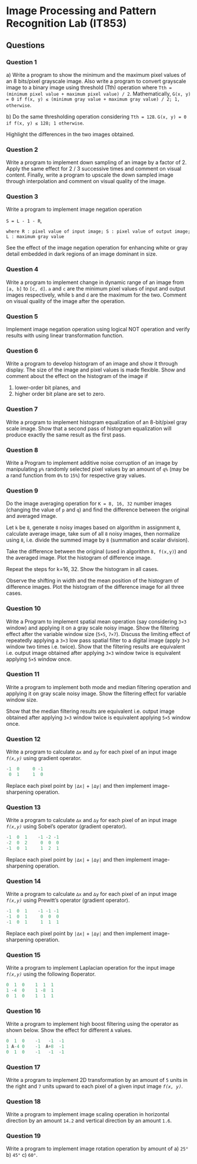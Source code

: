 # Image Processing and Pattern Recognition Lab (IT853)

## Questions

### Question 1

a) Write a program to show the minimum and the maximum pixel values of an 8 bits/pixel grayscale
image. Also write a program to convert grayscale image to a binary image using threshold (Tth)
operation where `Tth = (minimum pixel value + maximum pixel value) / 2`. Mathematically,
`G(x, y) = 0 if f(x, y) ≤ (minimum gray value + maximum gray value) / 2; 1, otherwise`.

b) Do the same thresholding operation considering `Tth = 128`.
`G(x, y) = 0 if f(x, y) ≤ 128; 1 otherwise`.

Highlight the differences in the two images obtained.

### Question 2

Write a program to implement down sampling of an image by a factor of 2. Apply the same effect for
2 / 3 successive times and comment on visual content. Finally, write a program to upscale the down
sampled image through interpolation and comment on visual quality of the image.

### Question 3

Write a program to implement image negation operation

`S = L - 1 - R`,

`where R : pixel value of input image; S : pixel value of output image; L : maximum gray value`

See the effect of the image negation operation for enhancing white or gray detail embedded in dark
regions of an image dominant in size.

### Question 4

Write a program to implement change in dynamic range of an image from `[a, b]` to `[c, d]`. `a` and
`c` are the minimum pixel values of input and output images respectively, while `b` and `d` are the
maximum for the two. Comment on visual quality of the image after the operation.

### Question 5

Implement image negation operation using logical NOT operation and verify results with using linear
transformation function.

### Question 6

Write a program to develop histogram of an image and show it through display. The size of the image
and pixel values is made flexible. Show and comment about the effect on the histogram of the image
if

1. lower-order bit planes, and
2. higher order bit plane are set to zero.

### Question 7

Write a program to implement histogram equalization of an 8-bit/pixel gray scale image. Show that a
second pass of histogram equalization will produce exactly the same result as the first pass.

### Question 8

Write a Program to implement additive noise corruption of an image by manipulating `p%` randomly
selected pixel values by an amount of `q%` (may be a rand function from `0%` to `15%`) for
respective gray values.

### Question 9

Do the image averaging operation for `K = 8, 16, 32` number images (changing the value of `p` and
`q`) and find the difference between the original and averaged image.

Let `k` be `8`, generate `8` noisy images based on algorithm in assignment `8`, calculate average
image, take sum of all `8` noisy images, then normalize using `8`, i.e. divide the summed image by
`8` (summation and scalar division).

Take the difference between the original (used in algorithm `8, f(x,y)`) and the averaged image.
Plot the histogram of difference image.

Repeat the steps for k=16, 32. Show the histogram in all cases.

Observe the shifting in width and the mean position of the histogram of difference images. Plot the
histogram of the difference image for all three cases.

### Question 10

Write a Program to implement spatial mean operation (say considering `3×3` window) and applying it
on a gray scale noisy image. Show the filtering effect after the variable window size (`5×5`, `7×7`).
Discuss the limiting effect of repeatedly applying a `3×3` low pass spatial filter to a digital
image (apply `3×3` window two times i.e. twice). Show that the filtering results are equivalent i.e.
output image obtained after applying `3×3` window twice is equivalent applying `5×5` window once.

### Question 11

Write a program to implement both mode and median filtering operation and applying it on gray scale
noisy image. Show the filtering effect for variable window size.

Show that the median filtering results are equivalent i.e. output image obtained after applying
`3×3` window twice is equivalent applying `5×5` window once.

### Question 12

Write a program to calculate `∆x` and `∆y` for each pixel of an input image _`f(x,y)`_ using
gradient operator.

```python
-1  0     0 -1
 0  1     1  0
```

Replace each pixel point by `|∆x|` + `|∆y|` and then implement image-sharpening operation.

### Question 13

Write a program to calculate `∆x` and `∆y` for each pixel of an input image _`f(x,y)`_ using Sobel’s
operator (gradient operator).

```python
-1  0  1    -1 -2 -1
-2  0  2     0  0  0
-1  0  1     1  2  1
```

Replace each pixel point by `|∆x|` + `|∆y|` and then implement image-sharpening operation.

### Question 14

Write a program to calculate `∆x` and `∆y` for each pixel of an input image _`f(x,y)`_ using
Prewitt’s operator (gradient operator).

```python
-1  0  1    -1 -1 -1
-1  0  1     0  0  0
-1  0  1     1  1  1
```

Replace each pixel point by `|∆x|` + `|∆y|` and then implement image-sharpening operation.

### Question 15

Write a program to implement Laplacian operation for the input image _`f(x,y)`_ using the following
ßoperator.

```python
0  1  0    1  1  1
1 -4  0    1 -8  1
0  1  0    1  1  1
```

### Question 16

Write a program to implement high boost filtering using the operator as shown below. Show the effect
for different `A` values.

```python
0  1  0    -1   -1  -1
1 A-4 0    -1  A+8  -1
0  1  0    -1   -1  -1
```

### Question 17

Write a program to implement 2D transformation by an amount of `5` units in the right and `7` units
upward to each pixel of a given input image _`f(x, y)`_.

### Question 18

Write a program to implement image scaling operation in horizontal direction by an amount `14.2` and
vertical direction by an amount `1.6`.

### Question 19

Write a program to implement image rotation operation by amount of a) `25°` b) `45°` c) `60°`.
